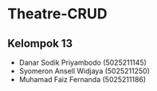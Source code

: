 # Theatre-CRUD
## Kelompok 13
- Danar Sodik Priyambodo (5025211145)
- Syomeron Ansell Widjaya (5025211250)
- Muhamad Faiz Fernanda (5025211186)
